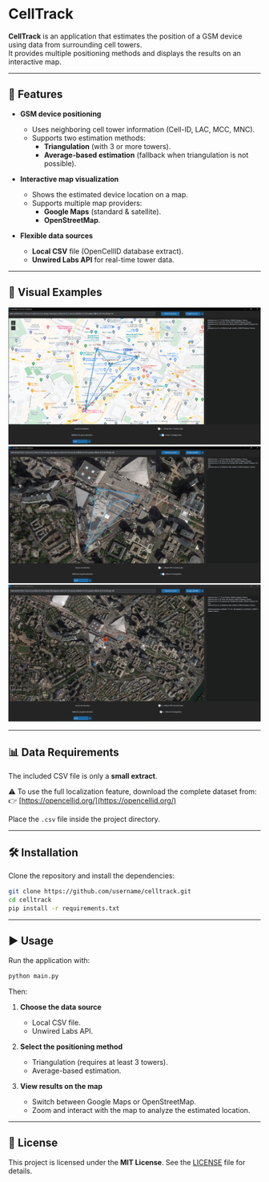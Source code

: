 
# CellTrack

**CellTrack** is an application that estimates the position of a GSM device using data from surrounding cell towers.  
It provides multiple positioning methods and displays the results on an interactive map.

---

## 🚀 Features

- **GSM device positioning**
  - Uses neighboring cell tower information (Cell-ID, LAC, MCC, MNC).
  - Supports two estimation methods:
    - **Triangulation** (with 3 or more towers).
    - **Average-based estimation** (fallback when triangulation is not possible).

- **Interactive map visualization**
  - Shows the estimated device location on a map.
  - Supports multiple map providers:
    - **Google Maps** (standard & satellite).
    - **OpenStreetMap**.

- **Flexible data sources**
  - **Local CSV** file (OpenCellID database extract).
  - **Unwired Labs API** for real-time tower data.

---

## 📂 Visual Examples

![Google Maps](images/geoloc2.PNG)  
![Google Earth](images/geoloc1.PNG)  
![Triangulation](images/geoloc3.PNG)

---

## 📊 Data Requirements

The included CSV file is only a **small extract**.  

⚠️ To use the full localization feature, download the complete dataset from:  
👉 [https://opencellid.org/](https://opencellid.org/)  

Place the `.csv` file inside the project directory.

---

## 🛠️ Installation

Clone the repository and install the dependencies:

```bash
git clone https://github.com/username/celltrack.git
cd celltrack
pip install -r requirements.txt
````

---

## ▶️ Usage

Run the application with:

```bash
python main.py
```

Then:

1. **Choose the data source**

   * Local CSV file.
   * Unwired Labs API.

2. **Select the positioning method**

   * Triangulation (requires at least 3 towers).
   * Average-based estimation.

3. **View results on the map**

   * Switch between Google Maps or OpenStreetMap.
   * Zoom and interact with the map to analyze the estimated location.

---

## 📜 License

This project is licensed under the **MIT License**.
See the [LICENSE](LICENSE) file for details.

